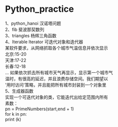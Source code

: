 # Python_practice
1、python_hanoi 汉诺塔问题 <br/>
2、fib          斐波那契数列 <br/>
3、triangles    杨辉三角函数<br/>
4、Iterable Iterator    可迭代对象和迭代器<br/>
   某软件要求，从网络抓取各个城市气温信息并依次显示<br/>
   北京:15-20<br/>
   天津:17-22<br/>
   长春:12-18<br/>
   ...
   如果依次抓去所有城市天气再显示，显示第一个城市气<br/>
   温时，有很高的延迟，并且浪费存储空间。我们期望以<br/>
   '用时访问'策略，并且能把所有城市封装到一个对象里<br/>
 5、生成器函数<br/>
 	实现一个可迭代对象的类，它能迭代出给定范围内所有<br/>
 	素数：<br/>
 	pn = PrimeNumbers(start,end + 1)<br/>
 	for k in pn:<br/>
 		print (k)<br/>

